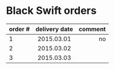 # Black Swift orders

| order #       | delivery date  | comment |
| :------------ |:---------------:| -----:|
| 1             | 2015.03.01      |  no    |
| 2             | 2015.03.02      |        |
| 3             | 2015.03.03      |        |
